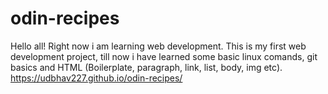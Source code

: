 # odin-recipes
Hello all! Right now i am learning web development. This is my first web development project, till now i have learned some basic linux comands, git basics and HTML (Boilerplate, paragraph, link, list, body, img etc). 
https://udbhav227.github.io/odin-recipes/
